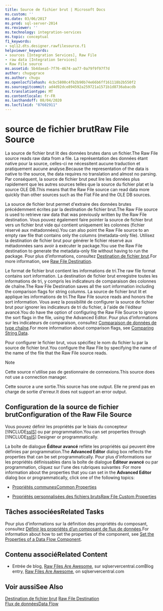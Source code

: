 ```yaml
---
title: Source de fichier brut | Microsoft Docs
ms.custom: ''
ms.date: 03/06/2017
ms.prod: sql-server-2014
ms.reviewer: ''
ms.technology: integration-services
ms.topic: conceptual
f1_keywords:
- sql12.dts.designer.rawfilesource.f1
helpviewer_keywords:
- sources [Integration Services], Raw File
- raw data [Integration Services]
- Raw File source
ms.assetid: 5b4daea5-7f76-4674-aa77-0a79f9f97f7d
author: chugugrace
ms.author: chugu
ms.openlocfilehash: 4cbc5800c4fb2b90b74e66b6ff161118b2b550f2
ms.sourcegitcommit: ad4d92dce894592a259721a1571b1d8736abacdb
ms.translationtype: MT
ms.contentlocale: fr-FR
ms.lasthandoff: 08/04/2020
ms.locfileid: "87602911"
---
```

# <a name="raw-file-source"></a><span data-ttu-id="173d5-102">source de fichier brut</span><span class="sxs-lookup"><span data-stu-id="173d5-102">Raw File Source</span></span>
  <span data-ttu-id="173d5-103">La source de fichier brut lit des données brutes dans un fichier.</span><span class="sxs-lookup"><span data-stu-id="173d5-103">The Raw File source reads raw data from a file.</span></span> <span data-ttu-id="173d5-104">La représentation des données étant native pour la source, celles-ci ne nécessitent aucune traduction et pratiquement aucune analyse.</span><span class="sxs-lookup"><span data-stu-id="173d5-104">Because the representation of the data is native to the source, the data requires no translation and almost no parsing.</span></span> <span data-ttu-id="173d5-105">Par conséquent, la source de fichier brut peut lire les données plus rapidement que les autres sources telles que la source du fichier plat et la source OLE DB.</span><span class="sxs-lookup"><span data-stu-id="173d5-105">This means that the Raw File source can read data more quickly than other sources such as the Flat File and the OLE DB sources.</span></span>  
  
 <span data-ttu-id="173d5-106">La source de fichier brut permet d'extraire des données brutes précédemment écrites par la destination de fichier brut.</span><span class="sxs-lookup"><span data-stu-id="173d5-106">The Raw File source is used to retrieve raw data that was previously written by the Raw File destination.</span></span> <span data-ttu-id="173d5-107">Vous pouvez également faire pointer la source de fichier brut vers un fichier brut vide qui contient uniquement les colonnes (fichier réservé aux métadonnées).</span><span class="sxs-lookup"><span data-stu-id="173d5-107">You can also point the Raw File source to an empty raw file that contains only the columns (metadata-only file).</span></span> <span data-ttu-id="173d5-108">Utilisez la destination de fichier brut pour générer le fichier réservé aux métadonnées sans avoir à exécuter le package.</span><span class="sxs-lookup"><span data-stu-id="173d5-108">You use the Raw File destination to generate the metadata-only file without having to run the package.</span></span> <span data-ttu-id="173d5-109">Pour plus d’informations, consultez [Destination de fichier brut](raw-file-destination.md).</span><span class="sxs-lookup"><span data-stu-id="173d5-109">For more information, see [Raw File Destination](raw-file-destination.md).</span></span>  
  
 <span data-ttu-id="173d5-110">Le format de fichier brut contient les informations de tri.</span><span class="sxs-lookup"><span data-stu-id="173d5-110">The raw file format contains sort information.</span></span> <span data-ttu-id="173d5-111">La destination de fichier brut enregistre toutes les informations de tri, y compris les indicateurs de comparaison des colonnes de chaîne.</span><span class="sxs-lookup"><span data-stu-id="173d5-111">The Raw File Destination saves all the sort information including the comparison flags for string columns.</span></span> <span data-ttu-id="173d5-112">La source de fichier brut lit et applique les informations de tri.</span><span class="sxs-lookup"><span data-stu-id="173d5-112">The Raw File source reads and honors the sort information.</span></span> <span data-ttu-id="173d5-113">Vous avez la possibilité de configurer la source de fichier brut pour ignorer les indicateurs de tri du fichier, à l'aide de l'éditeur avancé.</span><span class="sxs-lookup"><span data-stu-id="173d5-113">You do have the option of configuring the Raw File Source to ignore the sort flags in the file, using the Advanced Editor.</span></span> <span data-ttu-id="173d5-114">Pour plus d’informations sur les indicateurs de comparaison, consultez [Comparaison de données de type chaîne](comparing-string-data.md).</span><span class="sxs-lookup"><span data-stu-id="173d5-114">For more information about comparison flags, see [Comparing String Data](comparing-string-data.md).</span></span>  
  
 <span data-ttu-id="173d5-115">Pour configurer le fichier brut, vous spécifiez le nom du fichier lu par la source de fichier brut.</span><span class="sxs-lookup"><span data-stu-id="173d5-115">You configure the Raw File by specifying the name of the name of the file that the Raw File source reads.</span></span>  
  
> [!NOTE]  
>  <span data-ttu-id="173d5-116">Cette source n'utilise pas de gestionnaire de connexions.</span><span class="sxs-lookup"><span data-stu-id="173d5-116">This source does not use a connection manager.</span></span>  
  
 <span data-ttu-id="173d5-117">Cette source a une sortie.</span><span class="sxs-lookup"><span data-stu-id="173d5-117">This source has one output.</span></span> <span data-ttu-id="173d5-118">Elle ne prend pas en charge de sortie d'erreur.</span><span class="sxs-lookup"><span data-stu-id="173d5-118">It does not support an error output.</span></span>  
  
## <a name="configuration-of-the-raw-file-source"></a><span data-ttu-id="173d5-119">Configuration de la source de fichier brut</span><span class="sxs-lookup"><span data-stu-id="173d5-119">Configuration of the Raw File Source</span></span>  
 <span data-ttu-id="173d5-120">Vous pouvez définir les propriétés par le biais du concepteur [!INCLUDE[ssIS](../../includes/ssis-md.md)] ou par programmation.</span><span class="sxs-lookup"><span data-stu-id="173d5-120">You can set properties through [!INCLUDE[ssIS](../../includes/ssis-md.md)] Designer or programmatically.</span></span>  
  
 <span data-ttu-id="173d5-121">La boîte de dialogue **Éditeur avancé** reflète les propriétés qui peuvent être définies par programmation.</span><span class="sxs-lookup"><span data-stu-id="173d5-121">The **Advanced Editor** dialog box reflects the properties that can be set programmatically.</span></span> <span data-ttu-id="173d5-122">Pour plus d'informations sur les propriétés définissables dans la boîte de dialogue **Éditeur avancé** ou par programmation, cliquez sur l'une des rubriques suivantes :</span><span class="sxs-lookup"><span data-stu-id="173d5-122">For more information about the properties that you can set in the **Advanced Editor** dialog box or programmatically, click one of the following topics:</span></span>  
  
-   [<span data-ttu-id="173d5-123">Propriétés communes</span><span class="sxs-lookup"><span data-stu-id="173d5-123">Common Properties</span></span>](../common-properties.md)  
  
-   [<span data-ttu-id="173d5-124">Propriétés personnalisées des fichiers bruts</span><span class="sxs-lookup"><span data-stu-id="173d5-124">Raw File Custom Properties</span></span>](raw-file-custom-properties.md)  
  
## <a name="related-tasks"></a><span data-ttu-id="173d5-125">Tâches associées</span><span class="sxs-lookup"><span data-stu-id="173d5-125">Related Tasks</span></span>  
 <span data-ttu-id="173d5-126">Pour plus d’informations sur la définition des propriétés du composant, consultez [Définir les propriétés d’un composant de flux de données](set-the-properties-of-a-data-flow-component.md).</span><span class="sxs-lookup"><span data-stu-id="173d5-126">For information about how to set the properties of the component, see [Set the Properties of a Data Flow Component](set-the-properties-of-a-data-flow-component.md).</span></span>  
  
## <a name="related-content"></a><span data-ttu-id="173d5-127">Contenu associé</span><span class="sxs-lookup"><span data-stu-id="173d5-127">Related Content</span></span>  
  
-   <span data-ttu-id="173d5-128">Entrée de blog, [Raw Files Are Awesome](https://www.sqlservercentral.com/blogs/31-days-of-ssis-%e2%80%93-raw-files-are-awesome-131), sur sqlservercentral.com</span><span class="sxs-lookup"><span data-stu-id="173d5-128">Blog entry, [Raw Files Are Awesome](https://www.sqlservercentral.com/blogs/31-days-of-ssis-%e2%80%93-raw-files-are-awesome-131), on sqlservercentral.com</span></span>  
  
## <a name="see-also"></a><span data-ttu-id="173d5-129">Voir aussi</span><span class="sxs-lookup"><span data-stu-id="173d5-129">See Also</span></span>  
 <span data-ttu-id="173d5-130">[Destination de fichier brut](raw-file-destination.md) </span><span class="sxs-lookup"><span data-stu-id="173d5-130">[Raw File Destination](raw-file-destination.md) </span></span>  
 [<span data-ttu-id="173d5-131">Flux de données</span><span class="sxs-lookup"><span data-stu-id="173d5-131">Data Flow</span></span>](data-flow.md)  
  
  
